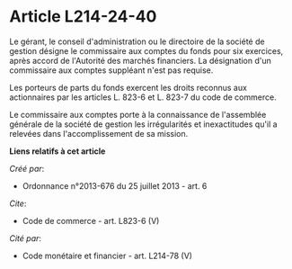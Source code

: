 # Article L214-24-40

Le gérant, le conseil d'administration ou le directoire de la société de gestion désigne le commissaire aux comptes du fonds
pour six exercices, après accord de l'Autorité des marchés financiers. La désignation d'un commissaire aux comptes suppléant
n'est pas requise. 

Les porteurs de parts du fonds exercent les droits reconnus aux actionnaires par les articles L. 823-6 et L. 823-7 du code de
commerce. 

Le commissaire aux comptes porte à la connaissance de l'assemblée générale de la société de gestion les irrégularités et
inexactitudes qu'il a relevées dans l'accomplissement de sa mission.

**Liens relatifs à cet article**

_Créé par_:

  - Ordonnance n°2013-676 du 25 juillet 2013 - art. 6

_Cite_:

  - Code de commerce - art. L823-6 (V)

_Cité par_:

  - Code monétaire et financier - art. L214-78 (V)
